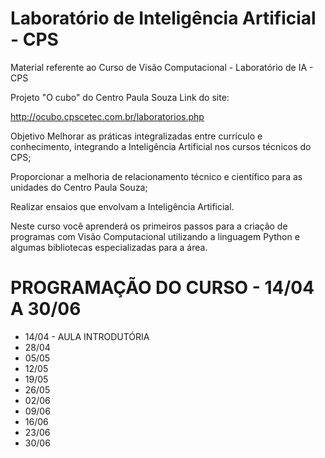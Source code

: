 # Laboratório de Inteligência Artificial - CPS
Material referente ao Curso de Visão Computacional - Laboratório de IA - CPS

Projeto "O cubo" do Centro Paula Souza
Link do site:

http://ocubo.cpscetec.com.br/laboratorios.php

Objetivo
Melhorar as práticas integralizadas entre currículo e conhecimento, integrando a Inteligência Artificial nos cursos técnicos do CPS;

Proporcionar a melhoria de relacionamento técnico e científico para as unidades do Centro Paula Souza;

Realizar ensaios que envolvam a Inteligência Artificial.

Neste curso você aprenderá os primeiros passos para a criação de programas com Visão Computacional utilizando a linguagem Python e algumas bibliotecas especializadas para a área.

# PROGRAMAÇÃO DO CURSO - 14/04 A 30/06

- 14/04 - AULA INTRODUTÓRIA
- 28/04
- 05/05
- 12/05
- 19/05
- 26/05
- 02/06
- 09/06
- 16/06
- 23/06
- 30/06
